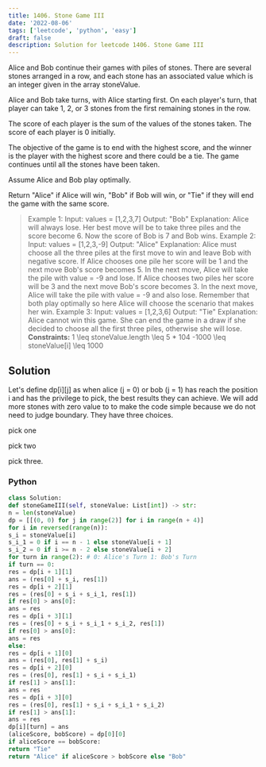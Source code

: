 ```yaml
---
title: 1406. Stone Game III
date: '2022-08-06'
tags: ['leetcode', 'python', 'easy']
draft: false
description: Solution for leetcode 1406. Stone Game III
---
```



Alice and Bob continue their games with piles of stones. There are several stones arranged in a row, and each stone has an associated value which is an integer given in the array stoneValue.

Alice and Bob take turns, with Alice starting first. On each player's turn, that player can take 1, 2, or 3 stones from the first remaining stones in the row.

The score of each player is the sum of the values of the stones taken. The score of each player is 0 initially.

The objective of the game is to end with the highest score, and the winner is the player with the highest score and there could be a tie. The game continues until all the stones have been taken.

Assume Alice and Bob play optimally.

Return "Alice" if Alice will win, "Bob" if Bob will win, or "Tie" if they will end the game with the same score.

> Example 1:
> Input: values = [1,2,3,7]
> Output: "Bob"
> Explanation: Alice will always lose. Her best move will be to take three piles and the score become 6. Now the score of Bob is 7 and Bob wins.
> Example 2:
> Input: values = [1,2,3,-9]
> Output: "Alice"
> Explanation: Alice must choose all the three piles at the first move to win and leave Bob with negative score.
> If Alice chooses one pile her score will be 1 and the next move Bob's score becomes 5. In the next move, Alice will take the pile with value = -9 and lose.
> If Alice chooses two piles her score will be 3 and the next move Bob's score becomes 3. In the next move, Alice will take the pile with value = -9 and also lose.
> Remember that both play optimally so here Alice will choose the scenario that makes her win.
> Example 3:
> Input: values = [1,2,3,6]
> Output: "Tie"
> Explanation: Alice cannot win this game. She can end the game in a draw if she decided to choose all the first three piles, otherwise she will lose.
**Constraints:**
> 1 <TeX>\leq</TeX> stoneValue.length <TeX>\leq</TeX> 5 * 104
> -1000 <TeX>\leq</TeX> stoneValue[i] <TeX>\leq</TeX> 1000


## Solution
Let's define dp[i][j] as when alice (j = 0) or bob (j = 1) has reach the position i and has the privilege to pick, the best results they can achieve. We will add more stones with zero value to to make the code simple because we do not need to judge boundary.  They have three choices.

pick one

pick two

pick three.



### Python
```python
class Solution:
def stoneGameIII(self, stoneValue: List[int]) -> str:
n = len(stoneValue)
dp = [[(0, 0) for j in range(2)] for i in range(n + 4)]
for i in reversed(range(n)):
s_i = stoneValue[i]
s_i_1 = 0 if i == n - 1 else stoneValue[i + 1]
s_i_2 = 0 if i >= n - 2 else stoneValue[i + 2]
for turn in range(2): # 0: Alice's Turn 1: Bob's Turn
if turn == 0:
res = dp[i + 1][1]
ans = (res[0] + s_i, res[1])
res = dp[i + 2][1]
res = (res[0] + s_i + s_i_1, res[1])
if res[0] > ans[0]:
ans = res
res = dp[i + 3][1]
res = (res[0] + s_i + s_i_1 + s_i_2, res[1])
if res[0] > ans[0]:
ans = res
else:
res = dp[i + 1][0]
ans = (res[0], res[1] + s_i)
res = dp[i + 2][0]
res = (res[0], res[1] + s_i + s_i_1)
if res[1] > ans[1]:
ans = res
res = dp[i + 3][0]
res = (res[0], res[1] + s_i + s_i_1 + s_i_2)
if res[1] > ans[1]:
ans = res
dp[i][turn] = ans
(aliceScore, bobScore) = dp[0][0]
if aliceScore == bobScore:
return "Tie"
return "Alice" if aliceScore > bobScore else "Bob"

```
